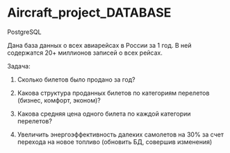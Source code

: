 # Aircraft_project_DATABASE
PostgreSQL

Дана база данных о всех авиарейсах в России за 1 год. В ней содержатся 20+ миллионов записей о всех рейсах.

Задача:

1) Сколько билетов было продано за год?

2) Какова структура проданных билетов по категориям перелетов (бизнес, комфорт, эконом)?

3) Какова средняя цена одного билета по каждой категории перелетов?

4) Увеличить энергоэффективность далеких самолетов на 30% за счет перехода на новое топливо (обновить БД, совершив изменения)
